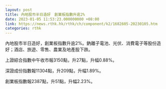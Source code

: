 ```yaml
---
layout: post
title: 內地股市半日造好　創業板指數升逾2%
date: 2023-01-05 11:53:23.000000000 +08:00
link: https://news.rthk.hk/rthk/ch/component/k2/1682605-20230105.htm
categories: rthk
---
```


內地股市半日造好，創業板指數升逾2%。鈉離子電池、光伏、消費電子等股份造好；酒店、旅遊、零售、農業及地產股下跌。

上證綜合指數中午收市報3150點，升27點，升幅0.88%。

深證成份指數報11304點，升209點，升幅1.89%。

創業板指數報2387點，升51點，升幅2.23%。
